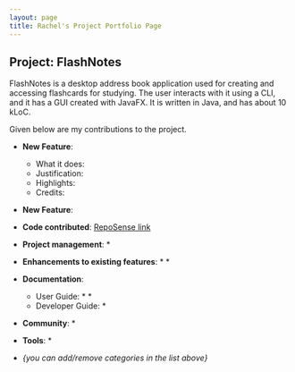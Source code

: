 ```yaml
---
layout: page
title: Rachel's Project Portfolio Page
---
```


## Project: FlashNotes

FlashNotes is a desktop address book application used for creating and accessing flashcards for studying. The user interacts with it using a CLI, and it has a GUI created with JavaFX. It is written in Java, and has about 10 kLoC.

Given below are my contributions to the project.

* **New Feature**: 
  * What it does: 
  * Justification: 
  * Highlights: 
  * Credits: 
  
* **New Feature**: 

* **Code contributed**: [RepoSense link]()

* **Project management**:
  * 

* **Enhancements to existing features**:
  * 
  * 

* **Documentation**:
  * User Guide:
    * 
    * 
  * Developer Guide:
    * 

* **Community**:
  * 

* **Tools**:
  * 

* _{you can add/remove categories in the list above}_
